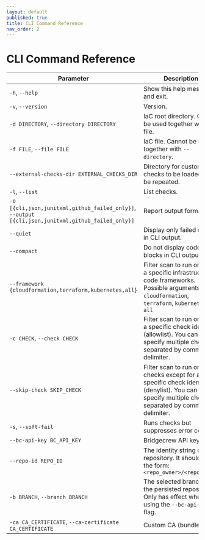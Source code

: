 ```yaml
---
layout: default
published: true
title: CLI Command Reference
nav_order: 2
---
```


# CLI Command Reference

| Parameter | Description |
| --- | --- |
| `-h`, `--help` | Show this help message and exit. |
| `-v`, `--version` | Version. |
| `-d DIRECTORY`, `--directory DIRECTORY` | IaC root directory. Cannot be used together with --file. |
| `-f FILE`, `--file FILE` | IaC file. Cannot be used together with `--directory`. |
| `--external-checks-dir EXTERNAL_CHECKS_DIR` | Directory for custom checks to be loaded. Can be repeated. |
| `-l`, `--list` | List checks. |
| `-o [{cli,json,junitxml,github_failed_only}]`, `--output [{cli,json,junitxml,github_failed_only}]` | Report output format. |
| `--quiet` | Display only failed checks in CLI output. | [View Scan Results](doc:scan-use-cases#section-view-scan-results) |
| `--compact` | Do not display code blocks in CLI output. |
| `--framework {cloudformation,terraform,kubernetes,all}` | Filter scan to run only on a specific infrastructure code frameworks. Possible arguments are `cloudformation`, `terraform`, `kubernetes`, `all` |
| `-c CHECK`, `--check CHECK` | Filter scan to run only on a specific check identifier (allowlist). You can specify multiple checks separated by comma delimiter. |
| `--skip-check SKIP_CHECK` | Filter scan to run on all checks except for a specific check identifier (denylist). You can specify multiple checks separated by comma delimiter. | [Suppress or Skip](doc:scan-use-cases#section-suppress-or-skip) |
| `-s`, `--soft-fail` | Runs checks but suppresses error code. |
| `--bc-api-key BC_API_KEY` | Bridgecrew API key. |
| `--repo-id REPO_ID` | The identity string of the repository. It should be in the form: `<repo_owner>/<repo_name>` |
| `-b BRANCH`, `--branch BRANCH` | The selected branch of the persisted repository. Only has effect when using the `--bc-api-key` flag. |
| `-ca CA_CERTIFICATE`, `--ca-certificate CA_CERTIFICATE` | Custom CA (bundle) file. |
